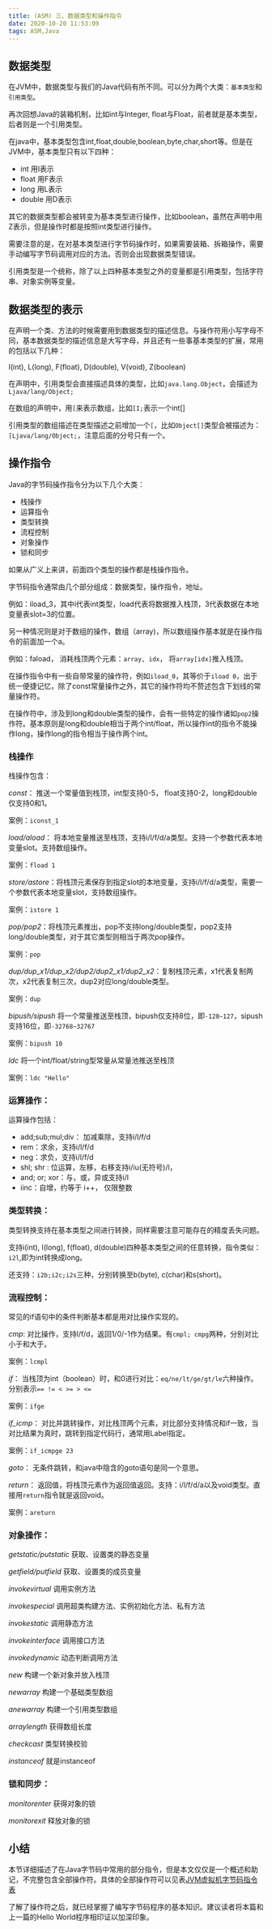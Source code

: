 ```yaml
---
title: (ASM) 三、数据类型和操作指令
date: 2020-10-20 11:53:09
tags: ASM,Java
---
```


## 数据类型

在JVM中，数据类型与我们的Java代码有所不同。可以分为两个大类：`基本类型`和`引用类型`。

再次回想Java的装箱机制，比如int与Integer, float与Float，前者就是基本类型，后者则是一个引用类型。

在java中，基本类型包含int,float,double,boolean,byte,char,short等。但是在JVM中，基本类型只有以下四种：

- int 用I表示
- float 用F表示
- long 用L表示
- double 用D表示

其它的数据类型都会被转变为基本类型进行操作，比如boolean，虽然在声明中用Z表示，但是操作时都是按照int类型进行操作。

需要注意的是，在对基本类型进行字节码操作时，如果需要装箱、拆箱操作，需要手动编写字节码调用对应的方法。否则会出现数据类型错误。

引用类型是一个统称，除了以上四种基本类型之外的变量都是引用类型，包括字符串、对象实例等变量。


## 数据类型的表示

在声明一个类、方法的时候需要用到数据类型的描述信息。与操作符用小写字母不同，基本数据类型的描述信息是大写字母，并且还有一些事基本类型的扩展，常用的包括以下几种：

I(int), L(long), F(float), D(double), V(void), Z(boolean)

在声明中，引用类型会直接描述具体的类型，比如`java.lang.Object`，会描述为`Ljava/lang/Object;`

在数组的声明中，用`[`来表示数组，比如`[I;`表示一个int[]

引用类型的数组描述在类型描述之前增加一个`[`，比如`Object[]`类型会被描述为：`[Ljava/lang/Object;`，注意后面的分号只有一个。

## 操作指令

Java的字节码操作指令分为以下几个大类：

- 栈操作
- 运算指令
- 类型转换
- 流程控制
- 对象操作
- 锁和同步

如果从广义上来讲，前面四个类型的操作都是栈操作指令。

字节码指令通常由几个部分组成：数据类型，操作指令，地址。

例如：iload_3，其中i代表int类型，load代表将数据推入栈顶，3代表数据在本地变量表slot=3的位置。

另一种情况则是对于数组的操作，数组（array)，所以数组操作基本就是在操作指令的前面加一个a。

例如：faload， 消耗栈顶两个元素：`array, idx`， 将`array[idx]`推入栈顶。

在操作指令中有一些自带常量的操作符，例如`iload_0`，其等价于`iload 0`，出于统一便捷记忆，除了const常量操作之外，其它的操作符均不赘述包含下划线的常量操作符。

在操作符中，涉及到long和double类型的操作，会有一些特定的操作诸如`pop2`操作符。基本原则是long和double相当于两个int/float，所以操作int的指令不能操作long，操作long的指令相当于操作两个int。


### 栈操作

栈操作包含：

*const*： 推送一个常量值到栈顶，int型支持0-5， float支持0-2，long和double仅支持0和1。

案例：`iconst_1`

*load/aload*： 将本地变量推送至栈顶，支持i/l/f/d/a类型。支持一个参数代表本地变量slot。支持数组操作。

案例：`fload 1`

*store/astore*：将栈顶元素保存到指定slot的本地变量，支持i/l/f/d/a类型，需要一个参数代表本地变量slot，支持数组操作。

案例：`istore 1`

*pop/pop2*：将栈顶元素推出，pop不支持long/double类型，pop2支持long/double类型，对于其它类型则相当于两次pop操作。

案例：`pop`

*dup/dup_x1/dup_x2/dup2/dup2_x1/dup2_x2*：复制栈顶元素，x1代表复制两次，x2代表复制三次，dup2对应long/double类型。

案例：`dup`

*bipush/sipush* 将一个常量推送至栈顶，bipush仅支持8位，即`-128~127`，sipush支持16位，即`-32768~32767`

案例：`bipush 10`

*ldc* 将一个int/float/string型常量从常量池推送至栈顶

案例：`ldc "Hello"`

### 运算操作：

运算操作包括：
- add;sub;mul;div： 加减乘除，支持i/l/f/d
- rem：求余，支持i/l/f/d
- neg：求负，支持i/l/f/d
- shl; shr : 位运算，左移，右移支持i/iu(无符号)/l，
- and; or; xor：与，或，异或支持i/l
- iinc：自增，约等于 i++， 仅限整数

### 类型转换：

类型转换支持在基本类型之间进行转换，同样需要注意可能存在的精度丢失问题。

支持i(int), l(long), f(float), d(double)四种基本类型之间的任意转换，指令类似：`i2l`,即为int转换成long。

还支持：`i2b;i2c;i2s`三种，分别转换至b(byte), c(char)和s(short)。

### 流程控制：

常见的if语句中的条件判断基本都是用对比操作实现的。

*cmp*: 对比操作，支持l/f/d，返回1/0/-1作为结果。有`cmpl; cmpg`两种，分别对比小于和大于。

案例：`lcmpl`

*if*： 当栈顶为int（boolean）时，和0进行对比：`eq/ne/lt/ge/gt/le`六种操作。分别表示`== != < >= > <=`

案例：`ifge`

*if_icmp*： 对比并跳转操作，对比栈顶两个元素，对比部分支持情况和if一致，当对比结果为真时，跳转到指定代码行，通常用Label指定。

案例：`if_icmpge 23`

*goto*： 无条件跳转，和java中隐含的goto语句是同一个意思。

*return*： 返回值，将栈顶元素作为返回值返回。支持：i/l/f/d/a以及void类型。直接用`return`指令就是返回void。

案例：`areturn`

### 对象操作：

*getstatic/putstatic* 获取、设置类的静态变量

*getfield/putfield* 获取、设置类的成员变量

*invokevirtual* 调用实例方法

*invokespecial* 调用超类构建方法、实例初始化方法、私有方法

*invokestatic* 调用静态方法

*invokeinterface* 调用接口方法

*invokedynamic* 动态判断调用方法

*new* 构建一个新对象并放入栈顶

*newarray* 构建一个基础类型数组

*anewarray* 构建一个引用类型数组

*arraylength* 获得数组长度

*checkcast* 类型转换校验

*instanceof* 就是instanceof

### 锁和同步：

*monitorenter* 获得对象的锁

*monitorexit* 释放对象的锁


## 小结

本节详细描述了在Java字节码中常用的部分指令，但是本文仅仅是一个概述和助记，不完整包含全部操作符。具体的全部操作符可以见表[JVM虚拟机字节码指令表](https://segmentfault.com/a/1190000008722128)

了解了操作符之后，就已经掌握了编写字节码程序的基本知识。建议读者将本篇和上一篇的Hello World程序相印证以加深印象。